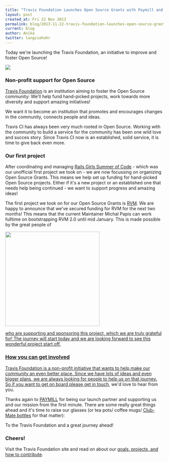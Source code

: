 ```yaml
---
title: "Travis Foundation Launches Open Source Grants with Paymill and RVM"
layout: post
created_at: Fri 22 Nov 2013
permalink: blog/2013-11-22-travis-foundation-launches-open-source-grants
current: blog
author: Anika
twitter: langziehohr
---
```

Today we're launching the Travis Foundation, an initiative to improve and foster Open Source!


![](https://f.cloud.github.com/assets/1711357/1578037/5ead41b2-5174-11e3-96e1-7e9dae8580b2.png)


### Non-profit support for Open Source

[Travis Foundation](http://foundation.travis-ci.org) is an institution aiming to
foster the Open Source community: We'll help fund hand-picked projects, work
towards more diversity and support amazing initiatives!

We want it to become an institution that promotes and encourages changes in the
community, connects people and ideas.

Travis CI has always been very much rooted in Open Source. Working with the
community to build a service for the community has been one wild love and
succes story. Since Travis CI now is an established, solid service, it is time
to give back even more.


### Our first project

After coordinating and managing [Rails Girls Summer of
Code](http://railsgirlssummerofcode.org) - which was our unofficial first project we
took on - we are now focussing on organizing Open Source Grants. This means we
help set up funding for hand-picked Open Source projects. Either if it's a new
project or an established one that needs help being continued - we want to
support progress and amazing ideas!

The first project we took on for our Open Source Grants is [RVM](http://rvm.io). We
are happy to announce that we've secured funding for RVM for the next two
months! This means that the current Maintainer Michal Papis can work fulltime
on bootstrapping RVM 2.0 until mid January. This is made possible by the great
people of

<a href="paymill.com"><img src="https://f.cloud.github.com/assets/1711357/1591306/6c7064c2-52a1-11e3-917d-9b3be5f40f83.png" width="300">

who are supporting and sponsoring this project, which we are truly grateful
for! The journey will start today and we are looking forward to see this
wonderful project start off.


### How you can get involved

Travis Foundation is a non-profit initiative that wants to help make our
community an even better place. Since we have lots of ideas and even bigger
plans, we are always looking for people to help us on that journey. So if you
want to get on board [please get in touch](mailto:Foundation@travis-ci.org),
we'd love to hear from you.

Thanks again to [PAYMILL](http://paymill.com) for being our launch partner and
supporting us and our mission from the first minute. There are some really
great things ahead and it's time to raise our glasses (or tea pots/ coffee
mugs/ [Club-Mate bottles](http://en.wikipedia.org/wiki/Club-Mate) for that matter):

To the Travis Foundation and a great journey ahead!


### Cheers!

Visit the Travis Foundation site and read
on about our [goals, projects, and how to contribute](http://foundation.travis-ci.org).
